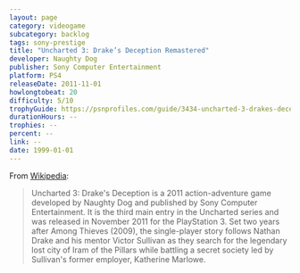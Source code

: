 ```yaml
---
layout: page
category: videogame
subcategory: backlog
tags: sony-prestige
title: "Uncharted 3: Drake’s Deception Remastered"
developer: Naughty Dog
publisher: Sony Computer Entertainment
platform: PS4
releaseDate: 2011-11-01
howlongtobeat: 20
difficulty: 5/10
trophyGuide: https://psnprofiles.com/guide/3434-uncharted-3-drakes-deception-remastered-extended-collection-dlc-trophy-guide
durationHours: --
trophies: --
percent: --
link: --
date: 1999-01-01
---
```


From [Wikipedia](https://en.wikipedia.org/wiki/Uncharted_3:_Drake%27s_Deception):

> Uncharted 3: Drake's Deception is a 2011 action-adventure game developed by Naughty Dog and published by Sony Computer Entertainment. It is the third main entry in the Uncharted series and was released in November 2011 for the PlayStation 3. Set two years after Among Thieves (2009), the single-player story follows Nathan Drake and his mentor Victor Sullivan as they search for the legendary lost city of Iram of the Pillars while battling a secret society led by Sullivan's former employer, Katherine Marlowe.
